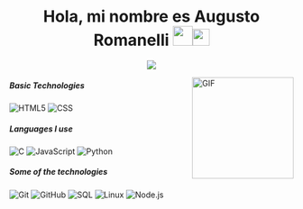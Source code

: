 <h1 align="center">Hola, mi nombre es Augusto Romanelli <img src="https://media.giphy.com/media/hvRJCLFzcasrR4ia7z/giphy.gif" width="35"><img src= "https://media2.giphy.com/media/Lm5hxmmI6ucOQGfjKj/giphy.gif?cid=6c09b952o9xti0m387z597k2xqipch3qmqjydym98oef87ve&rid=giphy.gif&ct=s" width= "30" height= "30"></h1>
<p align="center">
  <a href="https://github.com/DenverCoder1/readme-typing-svg"><img src="https://readme-typing-svg.herokuapp.com?font=Time+New+Roman&color=%23C8BE25&size=25&center=true&vCenter=true&width=600&height=100&lines=Desarrollador+Web;Estudiante+Autodidacta;Lento+es+el+camino+más+rápido"></a>
</p>
<img align="right" alt="GIF" height="180px" src="https://media.giphy.com/media/Ah3zHH7hvsSB2/giphy.gif" />

##### Basic Technologies
![HTML5](https://img.shields.io/badge/-HTML5-000000?style=flat&logo=html5)
![CSS](https://img.shields.io/badge/-CSS-blue?style=flat&logo=css3)

##### Languages I use

![C](https://img.shields.io/badge/-C-000000?style=flat&logo=c)
![JavaScript](https://img.shields.io/badge/-JavaScript-000?style=flat&logo=javascript)
![Python](https://img.shields.io/badge/-Python-000000?style=flat&logo=python)

##### Some of the technologies 

![Git](https://img.shields.io/badge/-Git-222222?style=flat&logo=git&logoColor=F05032)
![GitHub](https://img.shields.io/badge/-GitHub-222222?style=flat&logo=github&logoColor=181717)
![SQL](https://img.shields.io/badge/-SQL-000000?style=flat&logo=postgresql)
![Linux](https://img.shields.io/badge/-Linux-222222?style=flat&logo=linux&logoColor=FCC624)
![Node.js](https://img.shields.io/badge/-Node.js-222222?style=flat&logo=node.js&logoColor=339933)

